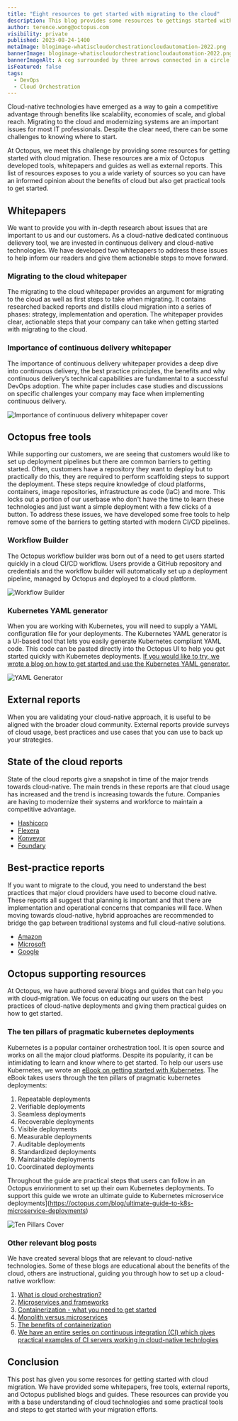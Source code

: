 ```yaml
---
title: "Eight resources to get started with migrating to the cloud"
description: This blog provides some resources to gettings started with migrating to the cloud. We supply some whitepapers, free tools, external reports, and Octopus authored blogs and guides to help users be informed about the cloud and get started.
author: terence.wong@octopus.com
visibility: private
published: 2023-08-24-1400
metaImage: blogimage-whatiscloudorchestrationcloudautomation-2022.png
bannerImage: blogimage-whatiscloudorchestrationcloudautomation-2022.png
bannerImageAlt: A cog surrounded by three arrows connected in a circle sits amongst clouds
isFeatured: false
tags:
  - DevOps
  - Cloud Orchestration
---
```


Cloud-native technologies have emerged as a way to gain a competitive advantage through benefits like scalability, economies of scale, and global reach. Migrating to the cloud and modernizing systems are an important issues for most IT professionals. Despite the clear need, there can be some challenges to knowing where to start.

At Octopus, we meet this challenge by providing some resources for getting started with cloud migration. These resources are a mix of Octopus developed tools, whitepapers and guides as well as external reports. This list of resources exposes to you a wide variety of sources so you can have an informed opinion about the benefits of cloud but also get practical tools to get started.

## Whitepapers

We want to provide you with in-depth research about issues that are important to us and our customers. As a cloud-native dedicated continuous delievery tool, we are invested in continuous delivery and cloud-native technologies. We have developed two whitepapers to address these issues to help inform our readers and give them actionable steps to move forward.

### Migrating to the cloud whitepaper

The migrating to the cloud whitepaper provides an argument for migrating to the cloud as well as first steps to take when migrating. It contains researched backed reports and distills cloud migration into a series of phases: strategy, implementation and operation. The whitepaper provides clear, actionable steps that your company can take when getting started with migrating to the cloud.

### Importance of continuous delivery whitepaper

The importance of continuous delivery whitepaper provides a deep dive into continuous delivery, the best practice principles, the benefits and why continuous delivery’s technical capabilities are fundamental to a successful DevOps adoption. The white paper includes case studies and  discussions on specific challenges your company may face when implementing continuous delivery.

![Importance of continuous delivery whitepaper cover](importance-of-continuous-delivery-white-paper.png)

## Octopus free tools

While supporting our customers, we are seeing that customers would like to set up deployment pipelines but there are common barriers to getting started. Often, customers have a repository they want to deploy but to practically do this, they are required to perform scaffolding steps to support the deployment. These steps require knowledge of cloud platforms, containers, image repositories, infrastructure as code (IaC) and more. This locks out a portion of our userbase who don't have the time to learn these technologies and just want a simple deployment with a few clicks of a button. To address these issues, we have developed some free tools to help remove some of the barriers to getting started with modern CI/CD pipelines.

### Workflow Builder

The Octopus workflow builder was born out of a need to get users started quickly in a cloud CI/CD workflow. Users provide a GitHub repository and credentials and the workflow builder will automatically set up a deployment pipeline, managed by Octopus and deployed to a cloud platform.

![Workflow Builder](workflowbuilder.png "width=500")

### Kubernetes YAML generator

When you are working with Kubernetes, you will need to supply a YAML configuration file for your deployments. The Kubernetes YAML generator is a UI-based tool that lets you easily generate Kubernetes compliant YAML code. This code can be pasted directly into the Octopus UI to help you get started quickly with Kubernetes deployments. [If you would like to try, we wrote a blog on how to get started and use the Kubernetes YAML generator.](https://octopus.com/blog/octopus-kubernetes-yaml-generator)

![YAML Generator](yaml-generator.png "width=500")

## External reports

When you are validating your cloud-native approach, it is useful to be aligned with the broader cloud community. External reports provide surveys of cloud usage, best practices and use cases that you can use to back up your strategies.

## State of the cloud reports

State of the cloud reports give a snapshot in time of the major trends towards cloud-native. The main trends in these reports are that cloud usage has increased and the trend is increasing towards the future. Companies are having to modernize their systems and workforce to maintain a competitive advantage.

- [Hashicorp](https://www.hashicorp.com/state-of-the-cloud)
- [Flexera](https://resources.flexera.com/web/pdf/Flexera-State-of-the-Cloud-Report-2022.pdf)
- [Konveyor](https://www.konveyor.io/modernization-report/?utm_source=thenewstack&utm_medium=website&utm_campaign=platform)
- [Foundary](https://resources.foundryco.com/download/cloud-computing-executive-summary)

## Best-practice reports

If you want to migrate to the cloud, you need to understand the best practices that major cloud providers have used to become cloud native. These reports all suggest that planning is important and that there are implementation and operational concerns that companies will face. When moving towards cloud-native, hybrid approaches are recommended to bridge the gap between traditional systems and full cloud-native solutions.

- [Amazon](https://pages.awscloud.com/rs/112-TZM-766/images/AWS_Migration_8_Best_Practices_ebook_final.pdf)
- [Microsoft](https://azure.microsoft.com/en-au/migration/migration-journey/#how-to-migrate)
- [Google](https://cloud.google.com/architecture/migration-to-gcp-getting-started)

## Octopus supporting resources

At Octopus, we have authored several blogs and guides that can help you with cloud-migration. We focus on educating our users on the best practices of cloud-native deployments and giving them practical guides on how to get started.

### The ten pillars of pragmatic kubernetes deployments

Kubernetes is a popular container orchestration tool. It is open source and works on all the major cloud platforms. Despite its popularity, it can be intimidating to learn and know where to get started. To help our users use Kubernetes, we wrote an [eBook on getting started with Kubernetes](https://github.com/OctopusDeploy/TenPillarsK8s/releases/tag/0.1.269-main). The eBook takes users through the ten pillars of pragmatic kubernetes deployments:

1. Repeatable deployments
1. Verifiable deployments
1. Seamless deployments
1. Recoverable deployments
1. Visible deployments
1. Measurable deployments
1. Auditable deployments
1. Standardized deployments
1. Maintainable deployments
1. Coordinated deployments 

Throughout the guide are practical steps that users can follow in an Octopus envirionment to set up their own Kubernetes deployments. To support this guide we wrote an ultimate guide to Kubernetes microservice deployments](https://octopus.com/blog/ultimate-guide-to-k8s-microservice-deployments)

![Ten Pillars Cover](Kubernetescover.png)

### Other relevant blog posts

We have created several blogs that are relevant to cloud-native technologies. Some of these blogs are educational about the benefits of the cloud, others are instructional, guiding you through how to set up a cloud-native workflow:

1. [What is cloud orchestration?](https://octopus.com/blog/what-is-cloud-orchestration)
1. [Microservices and frameworks](https://octopus.com/blog/microservices-and-frameworks)
1. [Containerization - what you need to get started](https://octopus.com/blog/get-started-containers)
1. [Monolith versus microservices](https://octopus.com/blog/monoliths-vs-microservices)
1. [The benefits of containerization](https://octopus.com/blog/benefits-of-containerization)
1. [We have an entire series on continuous integration (CI) which gives practical examples of CI servers working in cloud-native technlogies](https://octopus.com/blog/tag/CI%20Series)


## Conclusion

This post has given you some resorces for getting started with cloud migration. We have provided some whitepapers, free tools, external reports, and Octopus published blogs and guides. These resources can provide you with a base understanding of cloud technologies and some practical tools and steps to get started with your migration efforts. 